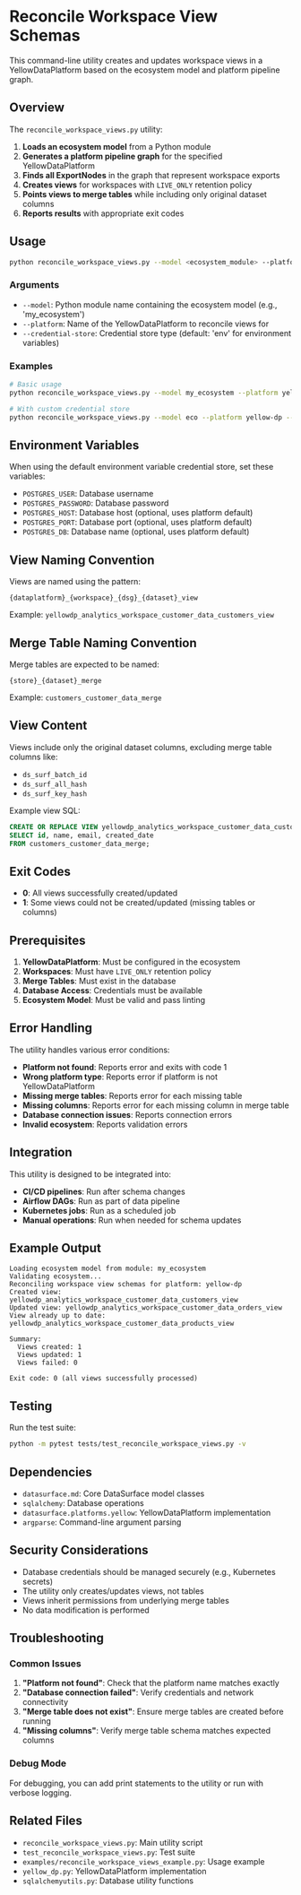 # Reconcile Workspace View Schemas

This command-line utility creates and updates workspace views in a YellowDataPlatform based on the ecosystem model and platform pipeline graph.

## Overview

The `reconcile_workspace_views.py` utility:

1. **Loads an ecosystem model** from a Python module
2. **Generates a platform pipeline graph** for the specified YellowDataPlatform
3. **Finds all ExportNodes** in the graph that represent workspace exports
4. **Creates views** for workspaces with `LIVE_ONLY` retention policy
5. **Points views to merge tables** while including only original dataset columns
6. **Reports results** with appropriate exit codes

## Usage

```bash
python reconcile_workspace_views.py --model <ecosystem_module> --platform <platform_name> [--credential-store <type>]
```

### Arguments

- `--model`: Python module name containing the ecosystem model (e.g., 'my_ecosystem')
- `--platform`: Name of the YellowDataPlatform to reconcile views for
- `--credential-store`: Credential store type (default: 'env' for environment variables)

### Examples

```bash
# Basic usage
python reconcile_workspace_views.py --model my_ecosystem --platform yellow-dp

# With custom credential store
python reconcile_workspace_views.py --model eco --platform yellow-dp --credential-store env
```

## Environment Variables

When using the default environment variable credential store, set these variables:

- `POSTGRES_USER`: Database username
- `POSTGRES_PASSWORD`: Database password
- `POSTGRES_HOST`: Database host (optional, uses platform default)
- `POSTGRES_PORT`: Database port (optional, uses platform default)
- `POSTGRES_DB`: Database name (optional, uses platform default)

## View Naming Convention

Views are named using the pattern:
```
{dataplatform}_{workspace}_{dsg}_{dataset}_view
```

Example: `yellowdp_analytics_workspace_customer_data_customers_view`

## Merge Table Naming Convention

Merge tables are expected to be named:
```
{store}_{dataset}_merge
```

Example: `customers_customer_data_merge`

## View Content

Views include only the original dataset columns, excluding merge table columns like:
- `ds_surf_batch_id`
- `ds_surf_all_hash`
- `ds_surf_key_hash`

Example view SQL:
```sql
CREATE OR REPLACE VIEW yellowdp_analytics_workspace_customer_data_customers_view AS
SELECT id, name, email, created_date
FROM customers_customer_data_merge;
```

## Exit Codes

- **0**: All views successfully created/updated
- **1**: Some views could not be created/updated (missing tables or columns)

## Prerequisites

1. **YellowDataPlatform**: Must be configured in the ecosystem
2. **Workspaces**: Must have `LIVE_ONLY` retention policy
3. **Merge Tables**: Must exist in the database
4. **Database Access**: Credentials must be available
5. **Ecosystem Model**: Must be valid and pass linting

## Error Handling

The utility handles various error conditions:

- **Platform not found**: Reports error and exits with code 1
- **Wrong platform type**: Reports error if platform is not YellowDataPlatform
- **Missing merge tables**: Reports error for each missing table
- **Missing columns**: Reports error for each missing column in merge table
- **Database connection issues**: Reports connection errors
- **Invalid ecosystem**: Reports validation errors

## Integration

This utility is designed to be integrated into:

- **CI/CD pipelines**: Run after schema changes
- **Airflow DAGs**: Run as part of data pipeline
- **Kubernetes jobs**: Run as a scheduled job
- **Manual operations**: Run when needed for schema updates

## Example Output

```
Loading ecosystem model from module: my_ecosystem
Validating ecosystem...
Reconciling workspace view schemas for platform: yellow-dp
Created view: yellowdp_analytics_workspace_customer_data_customers_view
Updated view: yellowdp_analytics_workspace_customer_data_orders_view
View already up to date: yellowdp_analytics_workspace_customer_data_products_view

Summary:
  Views created: 1
  Views updated: 1
  Views failed: 0

Exit code: 0 (all views successfully processed)
```

## Testing

Run the test suite:

```bash
python -m pytest tests/test_reconcile_workspace_views.py -v
```

## Dependencies

- `datasurface.md`: Core DataSurface model classes
- `sqlalchemy`: Database operations
- `datasurface.platforms.yellow`: YellowDataPlatform implementation
- `argparse`: Command-line argument parsing

## Security Considerations

- Database credentials should be managed securely (e.g., Kubernetes secrets)
- The utility only creates/updates views, not tables
- Views inherit permissions from underlying merge tables
- No data modification is performed

## Troubleshooting

### Common Issues

1. **"Platform not found"**: Check that the platform name matches exactly
2. **"Database connection failed"**: Verify credentials and network connectivity
3. **"Merge table does not exist"**: Ensure merge tables are created before running
4. **"Missing columns"**: Verify merge table schema matches expected columns

### Debug Mode

For debugging, you can add print statements to the utility or run with verbose logging.

## Related Files

- `reconcile_workspace_views.py`: Main utility script
- `test_reconcile_workspace_views.py`: Test suite
- `examples/reconcile_workspace_views_example.py`: Usage example
- `yellow_dp.py`: YellowDataPlatform implementation
- `sqlalchemyutils.py`: Database utility functions 